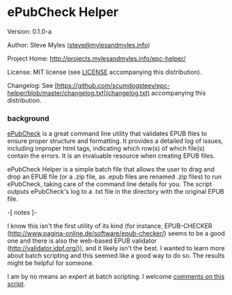 # ePubCheck Helper

Version:  0.1.0-a

Author:  Steve Myles (steve@mylesandmyles.info)

Project Home:  http://projects.mylesandmyles.info/epc-helper/

License:  MIT license (see [LICENSE](https://github.com/scumdogsteev/epc-helper/blob/master/LICENSE) accompanying this distribution).

Changelog:  See [https://github.com/scumdogsteev/epc-helper/blob/master/changelog.txt](changelog.txt) accompanying this distribution.

### background

[ePubCheck](https://github.com/IDPF/epubcheck) is a great command line utility that validates EPUB files to ensure
proper structure and formatting.  It provides a detailed log of issues, 
including improper html tags, indicating which row(s) of which file(s) 
contain the errors.  It is an invaluable resource when creating EPUB files.

ePubCheck Helper is a simple batch file that allows the user to drag and drop
an EPUB file (or a .zip file, as .epub files are renamed .zip files) to run 
ePubCheck, taking care of the command line details for you.  The script 
outputs ePubCheck's log to a .txt file in the directory with the original EPUB
file.

-[ notes ]-

I know this isn't the first utility of its kind (for instance, EPUB-CHECKER
(http://www.pagina-online.de/software/epub-checker/) seems to be a good one
and there is also the web-based EPUB validator (http://validator.idpf.org/)),
and it likely isn't the best.  I wanted to learn more about 
batch scripting and this seemed like a good way to do so.  The results might
be helpful for someone.

I am by no means an expert at batch scripting.  I welcome [comments on this
script](http://steve.mylesandmyles.info/post/60586587794/epubcheck-helper#disqus_thread).

